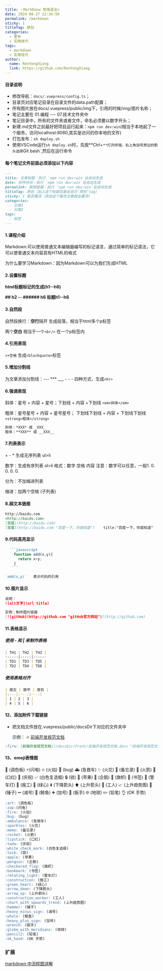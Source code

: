 ```yaml
---
title: ✨MarkDonw 常用语法🔥
date: 2024-08-27 22:34:50
permalink: /markdown
sticky: 1
titleTag: 原创
categories:
  - 更多
  - 实用技巧 
tags:
  - markdown
  - 实用技巧 
author:
  name: RenYongXiang
  link: https://github.com/RenYongXiang
---
```

  
#### 目录说明
- 修改导航：`docs/.vuepress/config.ts`；
- 目录页对应笔记目录在目录文件的data.path配置；
- 所有图片放在docs/.vuepress/public/img下，引用的时候/img/图片名称；
- 笔记主要在 01.编程 --- 07.技术文件夹中
- 笔记目录中，所有的文件夹或者文件，命名必须要以数字开头；
- 新建.md文件之前最好把项目运行起来：`npm run dev:win`(相当于本地起了一个服务，访问localhost:8080,其实是访问的你本地的文件)
- 打包发布：`sh deploy.sh`
- 使用VSCode运行`sh deploy.sh`时，先按**Ctrl+`**打开终端，右上角加号旁边的箭头选择`Git bash`,然后在运行命令
#### 每个笔记文件前面必须添加以下内容
```markdown
---
title: 文章标题：执行 `npm run dev:win`会自动生成
date: 创作时间：执行 `npm run dev:win`会自动生成
permalink: 跳转链接：执行 `npm run dev:win`会自动生成
titleTag: 原创（加上这个标题后面会显示’原创‘tag）
sticky: 1 是否置顶（添加这个属性文章就会置顶）
categories:
  - 分类1
  - 分类2
tags:
  - 标签
---
```
#### 1.课程介绍

Markdown:可以使用普通文本编辑器编写的标记语言，通过简单的标记语法，它可以使普通文本内容具有HTML的格式

为什么要学习Markdown：因为Markdown可以为我们生成HTML

#### 2.设置标题

**html标题标记的生成(h1--h6)**

**## h2 -- ###### h6 标题h1--h6**

#### 3.自然段

自然段换行：**空行**隔开 生成段落，相当于html多个p标签

两个**空白** 相当于一个`<br/>`  在一个p标签内

#### 4.引用表现

`>+空格`  生成`<blockquote>`标签

#### 5.增加分割线

为文章添加分割线：---   ***  ___  - - - 四种方式，生成`<hr>`

#### 6.强调表现

斜体：星号 + 内容 + 星号；下划线 + 内容 +下划线   `<em>斜体</em>`

粗体：星号星号 + 内容 + 星号星号； 下划线下划线 + 内容 + 下划线下划线  `<strong>粗体</strong>`

~~~markdown
斜体：*XXX* 或 _XXX_
粗体：**XXX** 或 __XXX__
~~~

#### 7.列表表示

\+ - * 生成无序列表 ul>li

数字：生成有序列表 ol>li 格式：数字.空格 内容 注意：数字可以任意，一般1. 0. 0. 0. 0.

分为：不加缩进列表

缩进：加两个空格 (子列表)

#### 8.超文本链接

~~~markdown
http://baidu.com
<http://baidu.com>
[百度](http://baidu.com)
[百度](http://baidu.com "百度一下，你就知道")    title:"百度一下，你就知道"
~~~

#### 9.代码高亮显示

~~~markdown
  ```javascript
    function add(x,y){
      return x+y;
    }
   ```

`add(x,y)`   表示代码的引用
~~~

#### 10.图片显示

```markdown
说明：
![alt文字](url title)

实例：制作图片链接
[![gitHub](http://github.com "gitHub官方网站")](http://github.com)
```

#### 11.表格显示

##### 使用 - 和 | 来制作表格

~~~markdown
| TH1 | TH2 | TH3 |
------|-----|------
| TD1 | TD3 | TD5 |
| TD2 | TD4 | TD6 |
~~~

##### 使用表格对齐

```markdown
| 居左 | 居中 | 居右 |
|:---|:---:|---:|
| 1 | 2 | 3 |
| 4 | 5 | 6 |
```

#### 12、添加附件下载链接

- 把文档文件放在.vuepress/public/docsDir下对应的文件夹中

  示例： :fire: [前端开发规范文档](/docsDir/Front/前端开发规范文档.docx "前端开发规范文档")

```md
:fire: [前端开发规范文档](/docsDir/Front/前端开发规范文档.docx "前端开发规范文档")
```

#### 13、emoji表情图

:art: (调色板)
:zap:(闪电)
:fire: (火焰)
:bug: (bug)
:ambulance: (急救车)
:sparkles: (火花)
:memo: (备忘录)
:rocket: (火箭)
:lipstick: (口红)
:tada: (庆祝)
:white_check_mark: (白色复选框)
:lock: (锁)
:apple: (苹果)
:penguin: (企鹅)
:checkered_flag: (旗帜)
:bookmark: (书签)
:rotating_light: (警车灯)
:construction: (施工)
:green_heart: (绿心)
:arrow_down: (下降箭头)
:arrow_up: (上升箭头)
:construction_worker: (工人)
:chart_with_upwards_trend: (上升趋势图)
:hammer: (锤子)
:heavy_minus_sign: (减号)
:whale: (鲸鱼)
:heavy_plus_sign: (加号)
:wrench: (扳手)
:globe_with_meridians: (地球)
:pencil2: (铅笔)
:ok_hand: (OK 手势)

```md
:art: (调色板)
:zap:(闪电)
:fire: (火焰)
:bug: (bug)
:ambulance: (急救车)
:sparkles: (火花)
:memo: (备忘录)
:rocket: (火箭)
:lipstick: (口红)
:tada: (庆祝)
:white_check_mark: (白色复选框)
:lock: (锁)
:apple: (苹果)
:penguin: (企鹅)
:checkered_flag: (旗帜)
:bookmark: (书签)
:rotating_light: (警车灯)
:construction: (施工)
:green_heart: (绿心)
:arrow_down: (下降箭头)
:arrow_up: (上升箭头)
:construction_worker: (工人)
:chart_with_upwards_trend: (上升趋势图)
:hammer: (锤子)
:heavy_minus_sign: (减号)
:whale: (鲸鱼)
:heavy_plus_sign: (加号)
:wrench: (扳手)
:globe_with_meridians: (地球)
:pencil2: (铅笔)
:ok_hand: (OK 手势)
```
### 扩展

[markdown 中流程图详解](https://blog.csdn.net/suoxd123/article/details/84992282)